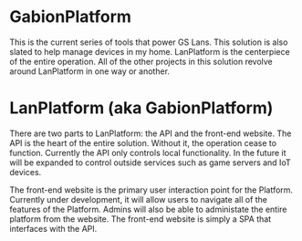 # GabionPlatform

This is the current series of tools that power GS Lans.  This solution is also slated to help manage devices in my home.  LanPlatform is the centerpiece of the entire operation.  All of the other projects in this solution revolve around LanPlatform in one way or another.

# LanPlatform (aka GabionPlatform)

There are two parts to LanPlatform: the API and the front-end website.  The API is the heart of the entire solution.  Without it, the operation cease to function.  Currently the API only controls local functionality.  In the future it will be expanded to control outside services such as game servers and IoT devices.

The front-end website is the primary user interaction point for the Platform.  Currently under development, it will allow users to navigate all of the features of the Platform.  Admins will also be able to administate the entire platform from the website.  The front-end website is simply a SPA that interfaces with the API.